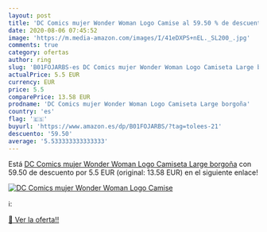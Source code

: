 ```yaml
---
layout: post
title: 'DC Comics mujer Wonder Woman Logo Camise al 59.50 % de descuento'
date: 2020-08-06 07:45:52
image: 'https://m.media-amazon.com/images/I/41eDXPS+nEL._SL200_.jpg'
comments: true
category: ofertas
author: ring
slug: 'B01FOJARBS-es DC Comics mujer Wonder Woman Logo Camiseta Large borgoña'
actualPrice: 5.5 EUR
currency: EUR
price: 5.5
comparePrice: 13.58 EUR
prodname: 'DC Comics mujer Wonder Woman Logo Camiseta Large borgoña'
country: 'es'
flag: '🇪🇸'
buyurl: 'https://www.amazon.es/dp/B01FOJARBS/?tag=tolees-21'
descuento: '59.50'
average: '5.533333333333333'
---
```


Está [DC Comics mujer Wonder Woman Logo Camiseta Large borgoña](https://www.amazon.es/dp/B01FOJARBS/?tag=tolees-21) con 59.50 de descuento por 5.5 EUR (original: 13.58 EUR) en el siguiente enlace!

[![DC Comics mujer Wonder Woman Logo Camise](https://m.media-amazon.com/images/I/41eDXPS+nEL._SL200_.jpg)](https://www.amazon.es/dp/B01FOJARBS/?tag=tolees-21)

ℹ️:


[🛒 Ver la oferta!!](https://www.amazon.es/dp/B01FOJARBS/?tag=tolees-21)
